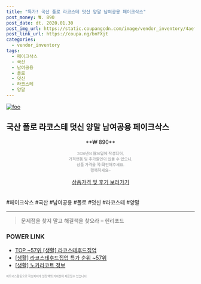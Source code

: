 ```yaml
--- 
title: "특가! 국산 폴로 라코스테 덧신 양말 남여공용 페이크삭스" 
post_money: ₩. 890 
post_date: dt. 2020.01.30 
post_img_url: https://static.coupangcdn.com/image/vendor_inventory/4aef/0b5dccbacb5e0fe2e797993d41e2b0c404d11e1402966c8568201e743c99.jpg 
post_link_url: https://coupa.ng/bnFXjt 
categories: 
  - vendor_inventory 
tags: 
  - 페이크삭스 
  - 국산 
  - 남여공용 
  - 폴로 
  - 덧신 
  - 라코스테 
  - 양말 
--- 
```

[![foo](https://static.coupangcdn.com/image/vendor_inventory/4aef/0b5dccbacb5e0fe2e797993d41e2b0c404d11e1402966c8568201e743c99.jpg)](https://coupa.ng/bnFXjt) 

## 국산 폴로 라코스테 덧신 양말 남여공용 페이크삭스 
<p style="text-align: center;">**₩ 890**</p> 
<p style="text-align: center;"><span style="color: #898c8f; font-family: Georgia,Times,serif; font-size: 0.75em;">2020년01월30일에 작성되어, <br>가격변동 및 추가할인이 있을 수 있으니,<br> 상품 가격을 꼭!확인해주세요.<br>행복하세요~</span> 
</p>	 
<div markdown="0" style="text-align: center;"><a href="https://coupa.ng/bnFXjt" class="btn btn--success">상품가격 및 후기 보러가기</a></div> 
<br><br> 
  #페이크삭스 #국산 #남여공용 #폴로 #덧신 #라코스테 #양말 
<hr> 

> 문제점을 찾지 말고 해결책을 찾으라 – 헨리포드 


### POWER LINK

* <a href="https://blog.naver.com/an0733/221790867683" target="_blank"> TOP ~57위 [생활] 라코스테후드집업</a>
* <a href="https://blog.naver.com/sakai111/221790867692" target="_blank"> [생활] 라코스테후드집업 특가 순위 ~57위</a>
* <a href="https://blog.naver.com/santokki14/221772118326" target="_blank"> [생활] 노카라코트 정보 </a>

<span style="color: #898c8f; font-family: Georgia,Times,serif; font-size: 0.55em;">파트너스활동으로 작성자에게 일정액의 커미션이 제공될수 있습니다.</span> 
